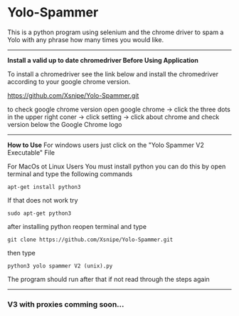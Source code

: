 # Yolo-Spammer

This is a python program using selenium and the chrome driver to spam a Yolo with any phrase how many times you would like.

---
**Install a valid up to date chromedriver Before Using Application**

To install a chromedriver see the link below and install the chromedriver according to your google chrome version.

https://github.com/Xsnipe/Yolo-Spammer.git

to check google chrome version open google chrome -> click the three dots in the upper right coner -> click setting -> click about 
chrome and check version below the Google Chrome logo

---
**How to Use**
For windows users just click on the "Yolo Spammer V2 Executable" File

For MacOs ot Linux Users You must install python you can do this by open terminal and type the following commands

~~~
apt-get install python3
~~~

If that does not work try

~~~
sudo apt-get python3
~~~

after installing python reopen terminal and type

~~~
git clone https://github.com/Xsnipe/Yolo-Spammer.git
~~~

then type

~~~
python3 yolo spammer V2 (unix).py
~~~

The program should run after that if not read through the steps again

---
### V3 with proxies comming soon...
